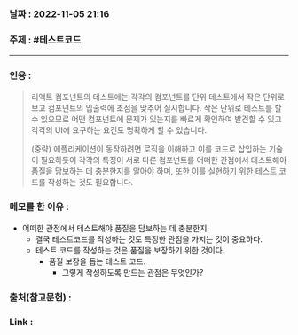 ### 날짜 : 2022-11-05 21:16
### 주제 : #테스트코드 

---- 

### 인용 : 
>  리액트 컴포넌트의 테스트에는 각각의 컴포넌트를 단위 테스트에서 작은 단위로 보고 컴포넌트의 입출력에 초점을 맞추어 실시합니다. 
>  작은 단위로 테스트를 할 수 있으므로 어떤 컴포넌트에 문제가 있는지를 빠르게 확인하여 발견할 수 있고 각각의 UI에 요구하는 요건도 명확하게 할 수 있습니다. 
>  
>  (중략) 애플리케이션이 동작하려면 로직을 이해하고 이를 코드로 삽입하는 기술이 필요하듯이 각각의 특징이 서로 다른 컴포넌트를 어떠한 관점에서 테스트해야 품질을 담보하는 데 충분한지를 알아야 하며, 또한 이를 실현하기 위한 테스트 코드를 작성하는 것도 필요합니다. 



### 메모를 한 이유 : 
- 어떠한 관점에서 테스트해야 품질을 담보하는 데 충분한지. 
	- 결국 테스트코드를 작성하는 것도 특정한 관점을 가지는 것이 중요하다. 
	- 테스트 코드를 작성하는 것은 품질을 보장하기 위한 것이다. 
		- 품질 보장을 돕는 테스트 코드. 
			- 그렇게 작성하도록 만드는 관점은 무엇인가? 


### 출처(참고문헌) : 


### Link : 
